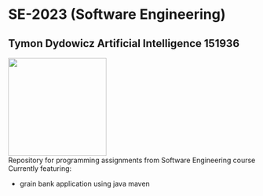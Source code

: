 # **SE-2023** (Software Engineering)
## **Tymon Dydowicz Artificial Intelligence 151936**
<img src="https://informator.put.poznan.pl/scripts/build/3c76a04891137e2ee206f95827b93766.svg" width="200" height="200" />\
Repository for programming assignments from Software Engineering course\
Currently featuring:
*  grain bank application using java maven
